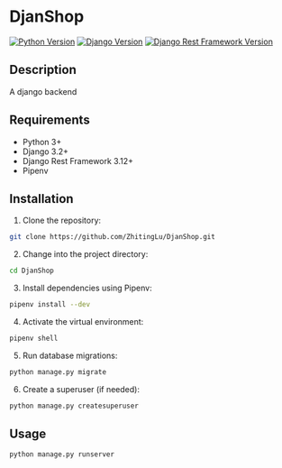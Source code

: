 # DjanShop

[![Python Version](https://img.shields.io/badge/Python-3.11.4-blue.svg)](https://www.python.org/downloads/release/python-3114/)
[![Django Version](https://img.shields.io/badge/Django-3.2+-green.svg)](https://www.djangoproject.com/)
[![Django Rest Framework Version](https://img.shields.io/badge/Django%20Rest%20Framework-3.12+-red.svg)](https://www.django-rest-framework.org/)

## Description
A django backend 

## Requirements

- Python 3+
- Django 3.2+
- Django Rest Framework 3.12+
- Pipenv

## Installation

1. Clone the repository:

```bash
git clone https://github.com/ZhitingLu/DjanShop.git
```

2. Change into the project directory:

```bash
cd DjanShop
```

3. Install dependencies using Pipenv:

```bash
pipenv install --dev
```

4. Activate the virtual environment:

```bash
pipenv shell
```

5. Run database migrations:

```bash
python manage.py migrate
```

6. Create a superuser (if needed):

```bash
python manage.py createsuperuser
```

## Usage

```bash
python manage.py runserver
```

